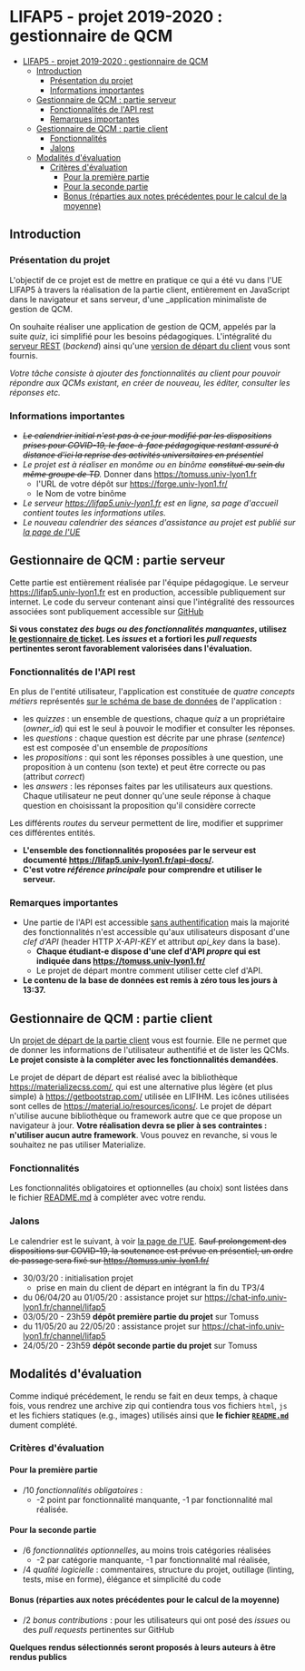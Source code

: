 LIFAP5 - projet 2019-2020 : gestionnaire de QCM
===============================================

- [LIFAP5 - projet 2019-2020 : gestionnaire de QCM](#lifap5---projet-2019-2020--gestionnaire-de-qcm)
  - [Introduction](#introduction)
    - [Présentation du projet](#pr%c3%a9sentation-du-projet)
    - [Informations importantes](#informations-importantes)
  - [Gestionnaire de QCM : partie serveur](#gestionnaire-de-qcm--partie-serveur)
    - [Fonctionnalités de l'API rest](#fonctionnalit%c3%a9s-de-lapi-rest)
    - [Remarques importantes](#remarques-importantes)
  - [Gestionnaire de QCM : partie client](#gestionnaire-de-qcm--partie-client)
    - [Fonctionnalités](#fonctionnalit%c3%a9s)
    - [Jalons](#jalons)
  - [Modalités d'évaluation](#modalit%c3%a9s-d%c3%a9valuation)
    - [Critères d'évaluation](#crit%c3%a8res-d%c3%a9valuation)
      - [Pour la première partie](#pour-la-premi%c3%a8re-partie)
      - [Pour la seconde partie](#pour-la-seconde-partie)
      - [Bonus (réparties aux notes précédentes pour le calcul de la moyenne)](#bonus-r%c3%a9parties-aux-notes-pr%c3%a9c%c3%a9dentes-pour-le-calcul-de-la-moyenne)


Introduction
------------

### Présentation du projet

L'objectif de ce projet est de mettre en pratique ce qui a été vu dans l'UE LIFAP5 à travers la réalisation de la partie client, entièrement en JavaScript dans le navigateur et sans serveur, d'une _application minimaliste de gestion de QCM. 

On souhaite réaliser une application de gestion de QCM, appelés par la suite _quiz_, ici simplifié pour les besoins pédagogiques. L'intégralité du [serveur REST](https://lifap5.univ-lyon1.fr/api-docs/) (_backend_) ainsi qu'une [version de départ du client](https://lifap5.univ-lyon1.fr/client/) vous sont fournis.

_Votre tâche consiste à ajouter des fonctionnalités au client pour pouvoir répondre aux QCMs existant, en créer de nouveau, les éditer, consulter les réponses etc._

### Informations importantes

 *  _~~Le calendrier initial n'est pas à ce jour modifié par les dispositions prises pour COVID-19, le face-à-face pédagogique restant assuré à distance d'ici la reprise des activités universitaires en présentiel~~_
  * _Le projet est à réaliser en monôme ou en binôme ~~constitué au sein du même groupe de TD~~._ Donner dans <https://tomuss.univ-lyon1.fr>
    * l'URL de votre dépôt sur <https://forge.univ-lyon1.fr/>
    * le Nom de votre binôme
 * _Le serveur <https://lifap5.univ-lyon1.fr> est en ligne, sa page d'accueil contient toutes les informations utiles._
 * _Le nouveau calendrier des séances d'assistance au projet est publié sur [la page de l'UE](https://perso.liris.cnrs.fr/romuald.thion/dokuwiki/doku.php?id=enseignement:lifap5:start#programme_et_supports_pedagogique)_
 

Gestionnaire de QCM : partie serveur
------------------------------------

Cette partie est entièrement réalisée par l'équipe pédagogique. Le serveur <https://lifap5.univ-lyon1.fr> est en production, accessible publiquement sur internet. Le code du serveur contenant ainsi que l'intégralité des ressources associées sont publiquement accessible sur [GitHub](https://github.com/romulusFR/lifap5-backend-2019-2020#readme)


**Si vous constatez _des bugs ou des fonctionnalités manquantes_, utilisez [le gestionnaire de ticket](https://github.com/romulusFR/lifap5-backend-2019-2020/issues). Les _issues_ et a fortiori les _pull requests_ pertinentes seront favorablement valorisées dans l'évaluation.**

### Fonctionnalités de l'API rest

En plus de l'entité utilisateur, l'application est constituée de _quatre concepts métiers_ représentés [sur le schéma de base de données](https://github.com/romulusFR/lifap5-backend-2019-2020/blob/master/database/schema.png) de l'application :

* les _quizzes_ : un ensemble de questions, chaque _quiz_ a un propriétaire (_owner_id_) qui est le seul à pouvoir le modifier et consulter les réponses. 
* les _questions_ : chaque question est décrite par une phrase (_sentence_) est est composée d'un ensemble de _propositions_
* les _propositions_ : qui sont les réponses possibles à une question, une proposition à un contenu (son texte) et peut être correcte ou pas (attribut _correct_)
* les _answers_ : les réponses faites par les utilisateurs aux questions. Chaque utilisateur ne peut donner qu'une seule réponse à chaque question en choisissant la proposition qu'il considère correcte

Les différents _routes_ du serveur permettent de lire, modifier et supprimer ces différentes entités.

* **L'ensemble des fonctionnalités proposées par le serveur est documenté <https://lifap5.univ-lyon1.fr/api-docs/>.**
* **C'est votre _référence principale_ pour comprendre et utiliser le serveur.**

### Remarques importantes

* Une partie de l'API est accessible [sans authentification](https://lifap5.univ-lyon1.fr/api-docs/#/public) mais la majorité des fonctionnalités n'est accessible qu'aux utilisateurs disposant d'une _clef d'API_ (header HTTP _X-API-KEY_ et attribut _api_key_ dans la base).
  * **Chaque étudiant-e dispose d'une clef d'API _propre_ qui est indiquée dans <https://tomuss.univ-lyon1.fr/>**
  * Le projet de départ montre comment utiliser cette clef d'API.
* **Le contenu de la base de données est remis à zéro tous les jours à 13:37.**

Gestionnaire de QCM : partie client
------------------------------------

Un [projet de départ de la partie client](https://lifap5.univ-lyon1.fr/client/) vous est fournie. Elle ne permet que de donner les informations de l'utilisateur authentifié et de lister les QCMs. **Le projet consiste à la compléter avec les fonctionnalités demandées**.

Le projet de départ de départ est réalisé avec la bibliothèque <https://materializecss.com/>, qui est une alternative plus légère (et plus simple) à <https://getbootstrap.com/> utilisée en LIFIHM. Les icônes utilisées sont celles de <https://material.io/resources/icons/>. Le projet de départ n'utilise aucune bibliothèque ou framework autre que ce que propose un navigateur à jour. **Votre réalisation devra se plier à ses contraintes : n'utiliser aucun autre framework**. Vous pouvez en revanche, si vous le souhaitez ne pas utiliser Materialize.

### Fonctionnalités

Les fonctionnalités obligatoires et optionnelles (au choix) sont listées dans le fichier [README.md](./client/README.md) à compléter avec votre rendu.


### Jalons

Le calendrier est le suivant, à voir [la page de l'UE](https://perso.liris.cnrs.fr/romuald.thion/dokuwiki/doku.php?id=enseignement:lifap5:start#programme_et_supports_pedagogique). ~~Sauf prolongement des dispositions sur COVID-19, la soutenance est prévue en présentiel, un ordre de passage sera fixé sur <https://tomuss.univ-lyon1.fr/>~~

* 30/03/20 : initialisation projet
  * prise en main du client de départ en intégrant la fin du TP3/4
* du 06/04/20 au 01/05/20 : assistance projet sur <https://chat-info.univ-lyon1.fr/channel/lifap5>
* 03/05/20 - 23h59 **dépôt première partie du projet** sur Tomuss
* du 11/05/20 au 22/05/20 : assistance projet sur <https://chat-info.univ-lyon1.fr/channel/lifap5>
* 24/05/20 - 23h59 **dépôt seconde partie du projet** sur Tomuss

Modalités d'évaluation
---------------------

Comme indiqué précédement, le rendu se fait en deux temps, à chaque fois, vous rendrez une archive zip qui contiendra tous vos fichiers `html`, `js` et les fichiers statiques (e.g., images) utilisés ainsi que **le fichier [`README.md`](./client/README.md)** dument complété.

### Critères d'évaluation

#### Pour la première partie

* /10 _fonctionnalités obligatoires_ :
    * -2 point par fonctionnalité manquante, -1 par fonctionnalité mal réalisée.

#### Pour la seconde partie

* /6 _fonctionnalités optionnelles_, au moins trois catégories réalisées
    * -2 par catégorie manquante, -1 par fonctionnalité mal réalisée,
* /4 _qualité logicielle_ : commentaires, structure du projet, outillage (linting, tests, mise en forme), élégance et simplicité du code

#### Bonus (réparties aux notes précédentes pour le calcul de la moyenne)

* /2 _bonus contributions_ : pour les utilisateurs qui ont posé des _issues_ ou des _pull requests_ pertinentes sur GitHub

**Quelques rendus sélectionnés seront proposés à leurs auteurs à être rendus publics**